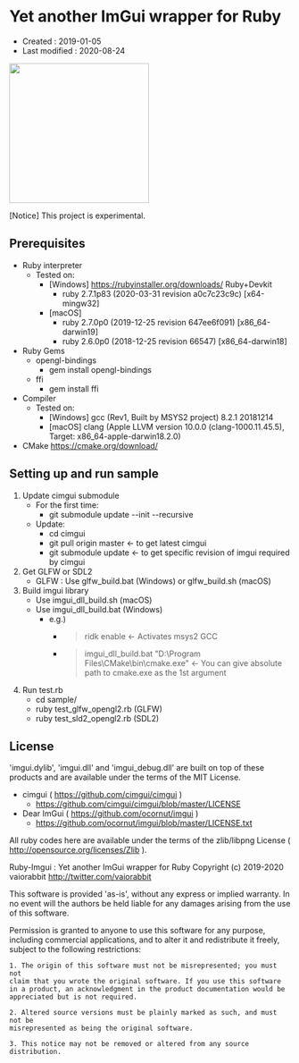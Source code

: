 <!-- -*- mode:markdown; coding:utf-8; -*- -->

# Yet another ImGui wrapper for Ruby #

*   Created : 2019-01-05
*   Last modified : 2020-08-24

<img src="https://raw.githubusercontent.com/vaiorabbit/ruby-imgui/master/doc/jpfont_test.png" width="250">

[Notice] This project is experimental.

## Prerequisites ##

*   Ruby interpreter
    *   Tested on:
        *   [Windows] https://rubyinstaller.org/downloads/ Ruby+Devkit
            *   ruby 2.7.1p83 (2020-03-31 revision a0c7c23c9c) [x64-mingw32]
        *   [macOS]
            *   ruby 2.7.0p0 (2019-12-25 revision 647ee6f091) [x86_64-darwin19]
            *   ruby 2.6.0p0 (2018-12-25 revision 66547) [x86_64-darwin18]
*   Ruby Gems
    *   opengl-bindings
        *   gem install opengl-bindings
    *   ffi
        *   gem install ffi
*   Compiler
    *   Tested on:
        *   [Windows] gcc (Rev1, Built by MSYS2 project) 8.2.1 20181214
        *   [macOS] clang (Apple LLVM version 10.0.0 (clang-1000.11.45.5), Target: x86_64-apple-darwin18.2.0)
*   CMake https://cmake.org/download/


## Setting up and run sample ##

1.  Update cimgui submodule
    *   For the first time:
        *   git submodule update --init --recursive
    *   Update:
        *   cd cimgui
        *   git pull origin master <- to get latest cimgui
        *   git submodule update <- to get specific revision of imgui required by cimgui
2.  Get GLFW or SDL2
    *   GLFW : Use glfw_build.bat (Windows) or glfw_build.sh (macOS)
3.  Build imgui library
    *   Use imgui_dll_build.sh (macOS)
    *   Use imgui_dll_build.bat (Windows)
        *   e.g.)
            *   > ridk enable <- Activates msys2 GCC
            *   > imgui_dll_build.bat "D:\Program Files\CMake\bin\cmake.exe" <- You can give absolute path to cmake.exe as the 1st argument
4.  Run test.rb
    *   cd sample/
    *   ruby test_glfw_opengl2.rb (GLFW)
    *   ruby test_sld2_opengl2.rb (SDL2)

## License ##

'imgui.dylib', 'imgui.dll' and 'imgui_debug.dll' are built on top of these products and are available under the terms of the MIT License.
*   cimgui ( https://github.com/cimgui/cimgui )
    *   https://github.com/cimgui/cimgui/blob/master/LICENSE
*   Dear ImGui ( https://github.com/ocornut/imgui )
    *   https://github.com/ocornut/imgui/blob/master/LICENSE.txt

All ruby codes here are available under the terms of the zlib/libpng License ( http://opensource.org/licenses/Zlib ).

Ruby-Imgui : Yet another ImGui wrapper for Ruby
Copyright (c) 2019-2020 vaiorabbit <http://twitter.com/vaiorabbit>

This software is provided 'as-is', without any express or implied
warranty. In no event will the authors be held liable for any damages
arising from the use of this software.

Permission is granted to anyone to use this software for any purpose,
including commercial applications, and to alter it and redistribute it
freely, subject to the following restrictions:

    1. The origin of this software must not be misrepresented; you must not
    claim that you wrote the original software. If you use this software
    in a product, an acknowledgment in the product documentation would be
    appreciated but is not required.

    2. Altered source versions must be plainly marked as such, and must not be
    misrepresented as being the original software.

    3. This notice may not be removed or altered from any source
    distribution.
